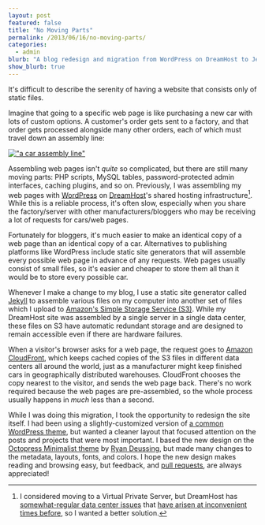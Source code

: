 ```yaml
---
layout: post
featured: false
title: "No Moving Parts"
permalink: /2013/06/16/no-moving-parts/
categories:
  - admin
blurb: "A blog redesign and migration from WordPress on DreamHost to Jekyll on S3."
show_blurb: true
---
```

It's difficult to describe the serenity of having a website that consists only of static files.

Imagine that going to a specific web page is like purchasing a new car with lots of custom options. A customer's order gets sent to a factory, and that order gets processed alongside many other orders, each of which must travel down an assembly line:

[!["a car assembly line"](/images/2013/06/KUKA_Industrial_Robots_IR.jpg)](http://commons.wikimedia.org/wiki/File:KUKA_Industrial_Robots_IR.jpg)

Assembling web pages isn't *quite* so complicated, but there are still many moving parts: PHP scripts, MySQL tables, password-protected admin interfaces, caching plugins, and so on. Previously, I was assembling my web pages with [WordPress][1] on [DreamHost][2]'s shared hosting infrastructure[^1]. While this is a reliable process, it's often slow, especially when you share the factory/server with other manufacturers/bloggers who may be receiving a lot of requests for cars/web pages.

Fortunately for bloggers, it's much easier to make an identical copy of a web page than an identical copy of a car. Alternatives to publishing platforms like WordPress include static site generators that will assemble every possible web page in advance of any requests. Web pages usually consist of small files, so it's easier and cheaper to store them all than it would be to store every possible car.

Whenever I make a change to my blog, I use a static site generator called [Jekyll][3] to assemble various files on my computer into another set of files which I upload to [Amazon's Simple Storage Service (S3)][4]. While my DreamHost site was assembled by a single server in a single data center, these files on S3 have automatic redundant storage and are designed to remain accessible even if there are hardware failures.

When a visitor's browser asks for a web page, the request goes to [Amazon CloudFront][5], which keeps cached copies of the S3 files in different data centers all around the world, just as a manufacturer might keep finished cars in geographically distributed warehouses. CloudFront chooses the copy nearest to the visitor, and sends the web page back. There's no work required because the web pages are pre-assembled, so the whole process usually happens in *much* less than a second.  

While I was doing this migration, I took the opportunity to redesign the site itself. I had been using a slightly-customized version of [a common WordPress theme][6], but wanted a cleaner layout that focused attention on the posts and projects that were most important. I based the new design on the [Octopress Minimalist theme][7] by [Ryan Deussing][8], but made many changes to the metadata, layouts, fonts, and colors. I hope the new design makes reading and browsing easy, but feedback, and [pull requests][9], are always appreciated!

[^1]: I considered moving to a Virtual Private Server, but DreamHost has [somewhat-regular data center issues](http://status.dreamhost.com/) that [have arisen at inconvenient times before]( http://lehrblogger.com/2009/01/15/dreamhost-downtime/), so I wanted a better solution.

 [1]: http://wordpress.org/
 [2]: http://dreamhost.com/
 [3]: http://jekyllrb.com/
 [4]: http://aws.amazon.com/s3/
 [5]: http://aws.amazon.com/cloudfront/
 [6]: http://wordpress.org/themes/barthelme
 [7]: https://github.com/ryandeussing/octopress-minimalist
 [8]: http://ryandeussing.com/
 [9]: https://github.com/lehrblogger/lehrblogger.com
